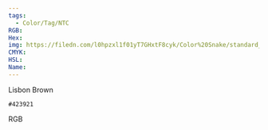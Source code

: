 ```yaml
---
tags:
  - Color/Tag/NTC
RGB:
Hex:
img: https://filedn.com/l0hpzxl1f01yT7GHxtF8cyk/Color%20Snake/standard_csv_to_svg//423921.svg
CMYK:
HSL:
Name:
---
```

Lisbon Brown
```palette
#423921
```
RGB
